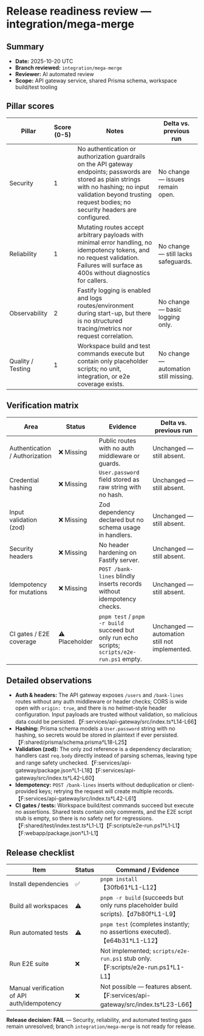 # Release readiness review — integration/mega-merge

## Summary
- **Date:** 2025-10-20 UTC
- **Branch reviewed:** `integration/mega-merge`
- **Reviewer:** AI automated review
- **Scope:** API gateway service, shared Prisma schema, workspace build/test tooling

## Pillar scores
| Pillar | Score (0-5) | Notes | Delta vs. previous run |
| --- | --- | --- | --- |
| Security | 1 | No authentication or authorization guardrails on the API gateway endpoints; passwords are stored as plain strings with no hashing; no input validation beyond trusting request bodies; no security headers are configured. | No change — issues remain open. |
| Reliability | 1 | Mutating routes accept arbitrary payloads with minimal error handling, no idempotency tokens, and no request validation. Failures will surface as 400s without diagnostics for callers. | No change — still lacks safeguards. |
| Observability | 2 | Fastify logging is enabled and logs routes/environment during start-up, but there is no structured tracing/metrics nor request correlation. | No change — basic logging only. |
| Quality / Testing | 1 | Workspace build and test commands execute but contain only placeholder scripts; no unit, integration, or e2e coverage exists. | No change — automation still missing. |

## Verification matrix
| Area | Status | Evidence | Delta vs. previous run |
| --- | --- | --- | --- |
| Authentication / Authorization | ❌ Missing | Public routes with no auth middleware or guards. | Unchanged — still absent. |
| Credential hashing | ❌ Missing | `User.password` field stored as raw string with no hash. | Unchanged — still absent. |
| Input validation (zod) | ❌ Missing | Zod dependency declared but no schema usage in handlers. | Unchanged — still absent. |
| Security headers | ❌ Missing | No header hardening on Fastify server. | Unchanged — still absent. |
| Idempotency for mutations | ❌ Missing | `POST /bank-lines` blindly inserts records without idempotency checks. | Unchanged — still absent. |
| CI gates / E2E coverage | ⚠️ Placeholder | `pnpm test` / `pnpm -r build` succeed but only run echo scripts; `scripts/e2e-run.ps1` empty. | Unchanged — automation still not implemented. |

## Detailed observations
- **Auth & headers:** The API gateway exposes `/users` and `/bank-lines` routes without any auth middleware or header checks; CORS is wide open with `origin: true`, and there is no helmet-style header configuration. Input payloads are trusted without validation, so malicious data could be persisted.【F:services/api-gateway/src/index.ts†L14-L66】
- **Hashing:** Prisma schema models a `User.password` string with no hashing, so secrets would be stored in plaintext if ever persisted.【F:shared/prisma/schema.prisma†L18-L25】
- **Validation (zod):** The only zod reference is a dependency declaration; handlers cast `req.body` directly instead of parsing schemas, leaving type and range safety unchecked.【F:services/api-gateway/package.json†L1-L18】【F:services/api-gateway/src/index.ts†L42-L60】
- **Idempotency:** `POST /bank-lines` inserts without deduplication or client-provided keys; retrying the request will create multiple records.【F:services/api-gateway/src/index.ts†L42-L61】
- **CI gates / tests:** Workspace build/test commands succeed but execute no assertions. Shared tests contain only comments, and the E2E script stub is empty, so there is no safety net for regressions.【F:shared/test/index.test.ts†L1-L1】【F:scripts/e2e-run.ps1†L1-L1】【F:webapp/package.json†L1-L1】

## Release checklist
| Item | Status | Command / Evidence |
| --- | --- | --- |
| Install dependencies | ✅ | `pnpm install`【30fb61†L1-L12】 |
| Build all workspaces | ⚠️ | `pnpm -r build` (succeeds but only runs placeholder build scripts).【d7b80f†L1-L9】 |
| Run automated tests | ⚠️ | `pnpm test` (completes instantly; no assertions executed).【e64b31†L1-L12】 |
| Run E2E suite | ❌ | Not implemented; `scripts/e2e-run.ps1` stub only.【F:scripts/e2e-run.ps1†L1-L1】 |
| Manual verification of API auth/idempotency | ❌ | Not possible — features absent.【F:services/api-gateway/src/index.ts†L23-L66】 |

**Release decision:** **FAIL** — Security, reliability, and automated testing gaps remain unresolved; branch `integration/mega-merge` is not ready for release.
